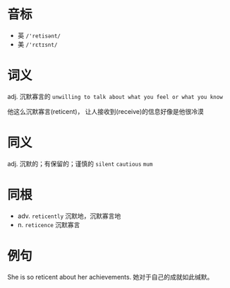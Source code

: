 # 音标

- 英 `/'retisənt/`
- 美 `/'rɛtɪsnt/`

# 词义

adj. 沉默寡言的
`unwilling to talk about what you feel or what you know`



他这么沉默寡言(reticent)， 让人接收到(receive)的信息好像是他很冷漠

# 同义

adj. 沉默的；有保留的；谨慎的
`silent` `cautious` `mum`

# 同根

- adv. `reticently` 沉默地，沉默寡言地
- n. `reticence` 沉默寡言

# 例句

She is so reticent about her achievements.
她对于自己的成就如此缄默。


